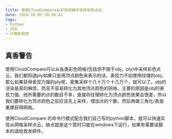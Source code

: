 ```yaml
---
title: 使用CloudCompare从彩色网格中采样彩色点云
date: 2018-10-05 20:50:42
tags:
- Python
- 点云
- 计算机视觉
---
```


## 真香警告

使用CloudCompare可以从各类彩色网格(包括但不限于obj，ply)中采样彩色点云，我们都知道ply如果只是用顶点颜色来表示的话，表现力不如使用纹理的obj，那么如果获得表现力强的ply呢，密集采样个几十万个十几万个，就可以了。obj的渲染是真的麻烦，而且不容易转化为其他顶点颜色的网格，主要的原因是obj的表现力强，他所需要的点的数目不多，直接将纹理转化为顶点颜色效果会很差，所以我们要转化为顶点颜色之前应该先上采样，增加点的个数，然后再做三角化/表面重建获得网格。

使用CloudCompare 的命令行模式配合我们自己写的python脚本，就可以快速实现从网格采样点云，缺点就是这个暂时只能在windows下运行，如果有需要该脚本的请给我发邮件。